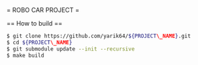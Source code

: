 = ROBO CAR PROJECT =

== How to build ==

```sh
$ git clone https://github.com/yarik64/${PROJECT\_NAME}.git
$ cd ${PROJECT\_NAME}
$ git submodule update --init --recursive
$ make build
```

